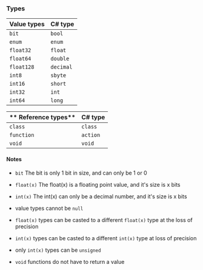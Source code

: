 ### Types
**Value types** | **C# type**
--------------- | ------------
```bit```		| ```bool```
```enum```		| ```enum```
```float32```	| ```float```
```float64```	| ```double```
```float128```	| ```decimal```
```int8```		| ```sbyte```
```int16```		| ```short```
```int32```		| ```int```
```int64```		| ```long```

** Reference types** | **C# type**
-------------------- | ------------
```class```			 | ```class```
```function```		 | ```action```
```void```			 | ```void```

#### Notes
- ```bit```			The bit is only 1 bit in size, and can only be 1 or 0
- ```float(x)```	The float(x) is a floating point value, and it's size is x bits
- ```int(x)```		The int(x) can only be a decimal number, and it's size is x bits

- value types cannot be ```null```
- ```float(x)``` types can be casted to a different ```float(x)``` type at the loss of precision
- ```int(x)``` types can be casted to a different ```int(x)``` type at loss of precision
- only ```int(x)``` types can be ```unsigned```
- ```void``` functions do not have to return a value